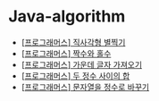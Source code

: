 # Java-algorithm

- [\[프로그래머스\] 직사각형 별찍기](https://github.com/civilcoy/Programmers/tree/master/src/main/java/com/algorithm/rectangular_star)
- [\[프로그래머스\] 짝수와 홀수](https://github.com/civilcoy/Programmers/tree/master/src/main/java/com/algorithm/even_and_odd)
- [\[프로그래머스\] 가운데 글자 가져오기](https://github.com/civilcoy/Programmers/tree/master/src/main/java/com/algorithm/get_middle_letter)
- [\[프로그래머스\] 두 정수 사이의 합](https://github.com/civilcoy/Programmers/tree/master/src/main/java/com/algorithm/sum_between_two_integers)
- [\[프로그래머스\] 문자열을 정수로 바꾸기](https://github.com/civilcoy/Programmers/tree/master/src/main/java/com/algorithm/convert_string_to_integer)